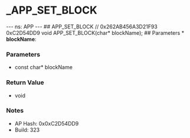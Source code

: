 # _APP_SET_BLOCK

--- ns: APP --- ## APP_SET_BLOCK  // 0x262AB456A3D21F93 0xC2D54DD9 void APP_SET_BLOCK(char* blockName);   ## Parameters * **blockName**:

### Parameters
* const char* blockName

### Return Value
* void

### Notes
* AP Hash: 0x0xC2D54DD9
* Build: 323

